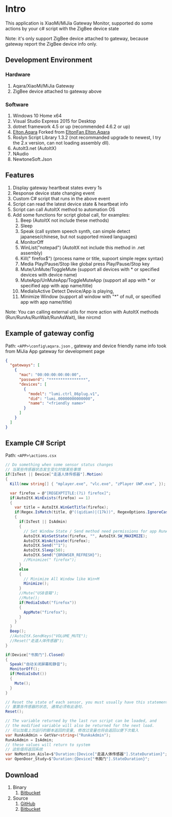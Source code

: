 ﻿# Intro

This application is XiaoMi/MiJia Gateway Monitor, supported 
do some actions by your c# script with the ZigBee device state

Note: it's only support ZigBee device attached to gateway, 
because gateway report the ZigBee device info only.

## Development Environment

### Hardware

1. Aqara/XiaoMi/MiJia Gateway
1. ZigBee device attached to gateway above

### Software

1. Windows 10 Home x64
1. Visual Studio Express 2015 for Desktop
1. dotnet framework 4.5 or up (recommended 4.6.2 or up)
1. [Elton.Aqara](https://github.com/netcharm/aqara-dotnet-sdk) Forked from [EltonFan Elton.Aqara](https://github.com/eltonfan/aqara-dotnet-sdk)
1. Roslyn Script Library 1.3.2 (not recommanded upgrade to newest, I try the 2.x version, can not loading assembly dll).
1. AutoIt3.net (AutoItX)
1. NAudio
1. NewtoneSoft.Json

## Features

1. Display gateway heartbeat states every 1s
1. Response device state changing event
1. Custom C# script that runs in the above event
1. Script can read the latest device state & heartbeat info
1. Script can call AutoItX method to automation OS
1. Add some functions for script global call, for examples:
	1. Beep (AutoItX not include these methods)
	1. Sleep
	1. Speak (call system speech synth, can simple detect japanese/chinese, but not supported mixed languages)
	1. MonitorOff
	1. WinList("notepad") (AutoItX not include this method in .net assembly)
	1. Kill(" firefox$") (process name or title, supoort simple regex syntax)
	1. Media Play/Pause/Stop like global press Play/Pause/Stop key
	1. Mute/UnMute/ToggleMute (support all devices with * or specified devices with device name)
	1. MuteApp/UnMuteApp/ToggleMuteApp (support all app with * or specified app with app name/title)
	1. MediaIsActive Detect Device/App is playing,
	1. Minimize Window (support all window with "*" of null, or specified app with app name/title)

Note: You can calling external utils for more action with AutoItX methods (Run/RunAs/RunWait/RunAsWait), like nircmd 

## Example of gateway config

Path: `<APP>\config\aqara.json` , gateway and device friendly name info took from MiJia App gateway for development page

```json
{
  "gateways": [
    {
      "mac": "00:00:00:00:00:00",
      "password": "****************",
      "devices": [
        {
          "model": "lumi.ctrl_86plug.v1",
          "did": "lumi.00000000000000",
          "name": "<friendly name>"
        }
      ]
    }
  ]
}

```

## Example C# Script

Path: `<APP>\actions.csx`

```csharp
// Do something when some sensor status changes
// 当某些传感器状态发生变化时做某些事情
if(IsTest || Device["走道人体传感器"].Motion)
{
  Kill(new string[] { "mplayer.exe", "vlc.exe", "zPlayer UWP.exe", });

  var firefox = @"[REGEXPTITLE:(?i) firefox]";
  if(AutoItX.WinExists(firefox) == 1)
  {
    var title = AutoItX.WinGetTitle(firefox);
    if(Regex.IsMatch(title, @"((qidian)|(17k))", RegexOptions.IgnoreCase))
    {
      if(IsTest || IsAdmin)
      {
        // Set Window State / Send method need permissions for app RunAsAdminstrator
        AutoItX.WinSetState(firefox, "", AutoItX.SW_MAXIMIZE);
        AutoItX.WinActivate(firefox);
        AutoItX.Send("^1");
        AutoItX.Sleep(50);
        AutoItX.Send("{BROWSER_REFRESH}");
        //Minimize(" firefox");
      }
      else
      {
        // Minimize All Window like Win+M
        Minimize();
      }
      //Mute("USB音箱");
      //Mute();
      if(MediaIsOut("firefox"))
      {
        AppMute("firefox");
      }
    }
  }
  Beep();
  //AutoItX.SendKeys("VOLUME_MUTE");
  //Reset("走道人体传感器");
}

if(Device["书房门"].Closed)
{
  Speak("自动关闭屏幕和静音");
  MonitorOff();
  if(MediaIsOut())
  {
    Mute();
  }
}

// Reset the state of each sensor, you must usually have this statement.
// 重置各传感器的状态, 通常必须有此语句.
Reset();

// The variable returned by the last run script can be loaded, and 
// the modified variable will also be returned for the next load.
// 可以加载上次运行的脚本返回的变量, 修改过变量也将会返回以便下次载入
var RunAsAdmin = GetVar<string>("RunAsAdmin");
RunAsAdmin = IsAdmin;
// these values will return to system
// 这些值将返回系统
var NoMontion_Aisle=$"Duration:{Device["走道人体传感器"].StateDuration}";
var OpenDoor_Study=$"Duration:{Device["书房门"].StateDuration}";
```

## Download

1. Binary
	1. [Bitbucket](https://bitbucket.org/netcharm/xiaomigatewaymonitor/downloads/)
1. Source
	1. [GitHub](https://github.com/netcharm/XiaoMiGatewayMonitor/)
	1. [Bitbucket](https://bitbucket.org/netcharm/xiaomigatewaymonitor/)

